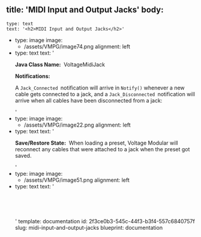 title: 'MIDI Input and Output Jacks'
body:
  -
    type: text
    text: '<h2>MIDI Input and Output Jacks</h2>'
  -
    type: image
    image:
      - /assets/VMPG/image74.png
    alignment: left
  -
    type: text
    text: '<p><strong>Java Class Name:</strong> &nbsp;VoltageMidiJack</p><p><strong>Notifications:</strong></p><p>A <code>Jack_Connected </code>notification will arrive in <code>Notify()</code> whenever a new cable gets connected to a jack, and a <code>Jack_Disconnected </code>notification will arrive when all cables have been disconnected from a jack:</p>'
  -
    type: image
    image:
      - /assets/VMPG/image22.png
    alignment: left
  -
    type: text
    text: '<p><strong>Save/Restore State:</strong> &nbsp;When loading a preset, Voltage Modular will reconnect any cables that were attached to a jack when the preset got saved.<br></p>'
  -
    type: image
    image:
      - /assets/VMPG/image51.png
    alignment: left
  -
    type: text
    text: '<p><br></p><p><br></p>'
template: documentation
id: 2f3ce0b3-545c-44f3-b3f4-557c6840757f
slug: midi-input-and-output-jacks
blueprint: documentation
